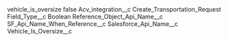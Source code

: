 <?xml version="1.0" encoding="UTF-8"?>
<CustomMetadata xmlns="http://soap.sforce.com/2006/04/metadata" xmlns:xsi="http://www.w3.org/2001/XMLSchema-instance" xmlns:xsd="http://www.w3.org/2001/XMLSchema">
    <label>vehicle_is_oversize</label>
    <protected>false</protected>
    <values>
        <field>Acv_integration__c</field>
        <value xsi:type="xsd:string">Create_Transportation_Request</value>
    </values>
    <values>
        <field>Field_Type__c</field>
        <value xsi:type="xsd:string">Boolean</value>
    </values>
    <values>
        <field>Reference_Object_Api_Name__c</field>
        <value xsi:nil="true"/>
    </values>
    <values>
        <field>SF_Api_Name_When_Reference__c</field>
        <value xsi:nil="true"/>
    </values>
    <values>
        <field>Salesforce_Api_Name__c</field>
        <value xsi:type="xsd:string">Vehicle_Is_Oversize__c</value>
    </values>
</CustomMetadata>
